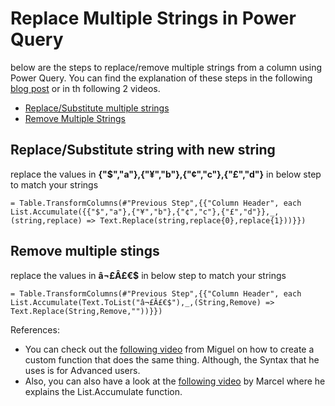 # Replace Multiple Strings in Power Query

below are the steps to replace/remove multiple strings from a column using Power Query. You can find the explanation of these steps in the following [blog post](https://guru--g.blogspot.com/2019/06/removereplace-multiple-values-in-column.html)
 or in th following 2 videos.
* [Replace/Substitute multiple strings](https://www.youtube.com/watch?v=O_TnEFbX7KI)
* [Remove Multiple Strings](https://www.youtube.com/watch?v=QDB_ypnHqos)
 
## Replace/Substitute string with new string
replace the values in **{"$","a"},{"¥","b"},{"¢","c"},{"£","d"}** in below step to match your strings

    = Table.TransformColumns(#"Previous Step",{{"Column Header", each List.Accumulate({{"$","a"},{"¥","b"},{"¢","c"},{"£","d"}},_,(string,replace) => Text.Replace(string,replace{0},replace{1}))}})


## Remove multiple stings
replace the values in **â¬£Â£€$** in below step to match your strings

    = Table.TransformColumns(#"Previous Step",{{"Column Header", each List.Accumulate(Text.ToList("â¬£Â£€$"),_,(String,Remove) => Text.Replace(String,Remove,""))}})
    
References: 
* You can check out the [following video](https://www.youtube.com/watch?v=MLrRlPh_ZFQ) from Miguel on how to create a custom function that does the same thing. Although, the Syntax that he uses is for Advanced users.
* Also, you can also have a look at the [following video](https://www.youtube.com/watch?v=1EjIhYVUQmk&feature=youtu.be&list=PLmajzIMNl6yF3jRegPeByEYSS6J4OLMTb) by Marcel where he explains the List.Accumulate function.
